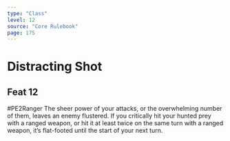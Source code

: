 ```yaml
---
type: "Class"
level: 12
source: "Core Rulebook"
page: 175
---
```

# Distracting Shot
## Feat 12
#PE2Ranger
The sheer power of your attacks, or the overwhelming number of them, leaves an enemy flustered. If you critically hit your hunted prey with a ranged weapon, or hit it at least twice on the same turn with a ranged weapon, it’s flat-footed until the start of your next turn.